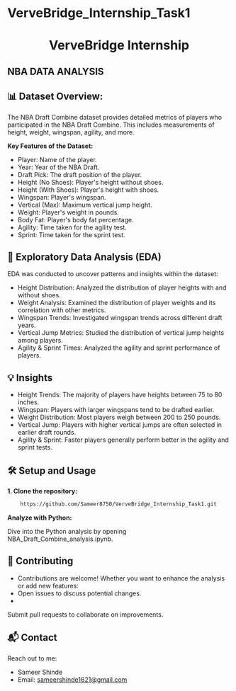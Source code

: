 # VerveBridge_Internship_Task1

<h1 align = 'center'> VerveBridge Internship 
</h1>

## NBA DATA ANALYSIS

## 📊 Dataset Overview:

The NBA Draft Combine dataset provides detailed metrics of players who participated in the NBA Draft Combine. This includes measurements of height, weight, wingspan, agility, and more.

**Key Features of the Dataset:**

- Player: Name of the player.
- Year: Year of the NBA Draft.
- Draft Pick: The draft position of the player.
- Height (No Shoes): Player's height without shoes.
- Height (With Shoes): Player's height with shoes.
- Wingspan: Player's wingspan.
- Vertical (Max): Maximum vertical jump height.
- Weight: Player's weight in pounds.
- Body Fat: Player's body fat percentage.
- Agility: Time taken for the agility test.
- Sprint: Time taken for the sprint test.


## 🧪 Exploratory Data Analysis (EDA)

EDA was conducted to uncover patterns and insights within the dataset:

- Height Distribution: Analyzed the distribution of player heights with and without shoes.
- Weight Analysis: Examined the distribution of player weights and its correlation with other metrics.
- Wingspan Trends: Investigated wingspan trends across different draft years.
- Vertical Jump Metrics: Studied the distribution of vertical jump heights among players.
- Agility & Sprint Times: Analyzed the agility and sprint performance of players.

## 💡 Insights
- Height Trends: The majority of players have heights between 75 to 80 inches.
- Wingspan: Players with larger wingspans tend to be drafted earlier.
- Weight Distribution: Most players weigh between 200 to 250 pounds.
- Vertical Jump: Players with higher vertical jumps are often selected in earlier draft rounds.
- Agility & Sprint: Faster players generally perform better in the agility and sprint tests.

## 🛠️ Setup and Usage

**1. Clone the repository:**
```bash
    https://github.com/Sameer8750/VerveBridge_Internship_Task1.git
```

**Analyze with Python:**

Dive into the Python analysis by opening NBA_Draft_Combine_analysis.ipynb.

## 🤝 Contributing

- Contributions are welcome! Whether you want to enhance the analysis or add new features:
- Open issues to discuss potential changes.
- 
Submit pull requests to collaborate on improvements.

## 📬 Contact
Reach out to me:

- Sameer Shinde
- Email: sameershinde1621@gmail.com
